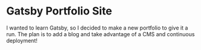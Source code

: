 # Gatsby Portfolio Site

I wanted to learn Gatsby, so I decided to make a new portfolio to give it a run. The plan is to add a blog and take advantage of a CMS and continuous deployment!